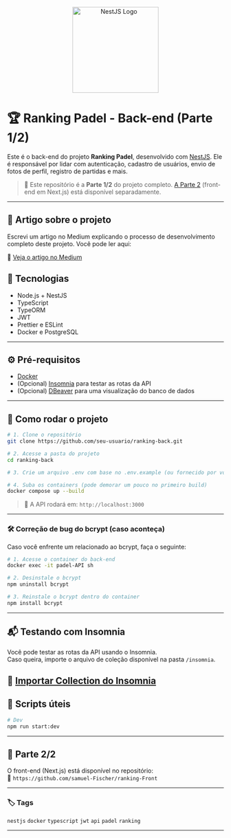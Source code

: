 <p align="center">
  <img src="https://nestjs.com/img/logo-small.svg" width="200" alt="NestJS Logo" />
</p>

# 🏆 Ranking Padel - Back-end (Parte 1/2)

Este é o back-end do projeto **Ranking Padel**, desenvolvido com [NestJS](https://nestjs.com/). Ele é responsável por lidar com autenticação, cadastro de usuários, envio de fotos de perfil, registro de partidas e mais.

> 🔗 Este repositório é a **Parte 1/2** do projeto completo. [A Parte 2](https://github.com/samuel-Fischer/ranking-Front) (front-end em Next.js) está disponível separadamente.

---

## 📝 Artigo sobre o projeto

Escrevi um artigo no Medium explicando o processo de desenvolvimento completo deste projeto. Você pode ler aqui:

🔗 [Veja o artigo no Medium](https://medium.com/seu-link-aqui)

## 🚀 Tecnologias

- Node.js + NestJS
- TypeScript
- TypeORM
- JWT
- Prettier e ESLint
- Docker e PostgreSQL

---

## ⚙️ Pré-requisitos

- [Docker](https://www.docker.com/)
- (Opcional) [Insomnia](https://insomnia.rest/download) para testar as rotas da API
- (Opcional) [DBeaver](https://dbeaver.io/download/) para uma visualização do banco de dados

---

## 🧪 Como rodar o projeto

```bash
# 1. Clone o repositório
git clone https://github.com/seu-usuario/ranking-back.git

# 2. Acesse a pasta do projeto
cd ranking-back

# 3. Crie um arquivo .env com base no .env.example (ou fornecido por você)

# 4. Suba os containers (pode demorar um pouco no primeiro build)
docker compose up --build
```

> 📌 A API rodará em: `http://localhost:3000`

---

### 🛠 Correção de bug do bcrypt (caso aconteça)

Caso você enfrente um relacionado ao bcrypt, faça o seguinte:

```bash
# 1. Acesse o container do back-end
docker exec -it padel-API sh

# 2. Desinstale o bcrypt
npm uninstall bcrypt

# 3. Reinstale o bcrypt dentro do container
npm install bcrypt
```

---

## 📬 Testando com Insomnia

Você pode testar as rotas da API usando o Insomnia.  
Caso queira, importe o arquivo de coleção disponível na pasta `/insomnia`.

🔗 [Importar Collection do Insomnia](https://raw.githubusercontent.com/samuel-Fischer/ranking-back/main/insomnia/Insomnia_2025-05-19.json)
---

## 📁 Scripts úteis

```bash
# Dev
npm run start:dev
```

---

## 📎 Parte 2/2

O front-end (Next.js) está disponível no repositório:  
🔗 `https://github.com/samuel-Fischer/ranking-Front`

---


### 🏷️ Tags

`nestjs` `docker` `typescript` `jwt` `api` `padel` `ranking`

---